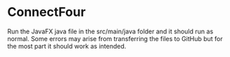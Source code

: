# ConnectFour
Run the JavaFX java file in the src/main/java folder and it should run as normal.
Some errors may arise from transferring the files to GitHub but for the most part it should work as intended.
